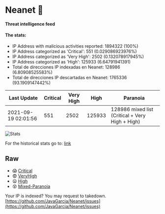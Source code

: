 # Neanet :hocho:
#### Threat intelligence feed
#### The stats:

- IP Address with malicious activities reported: 1894322 (100%)
- IP Address categorized as 'Critical':  551 (0.029086923976%)
- IP Address categorized as 'Very High':  2502 (0.132078917945%)
- IP Address categorized as 'High':  125933 (6.64791941391)
- Total de direcciones IP indexadas en Neanet:  128986 (6.80908525583%)
- Total de direcciones IP descartadas en Neanet:  1765336 (93.1909147442%)

| Last Update | Critical | Very High | High | Paranoia |
| --- | --- | --- | --- | --- |
| 2021-09-19 02:01:56 | 551 | 2502 | 125933 | 128986 mixed list (Critical + Very High + High)|

![Stats](https://docs.google.com/spreadsheets/d/e/2PACX-1vSnaNMIXVabIpDJjufMlzH7poXnshF3mgd8Is1g9ytUEzVsP5my4Trn8f-xkoLLQ38xpL3HtmUexLo6/pubchart?oid=501124687&format=image)

For the historical stats go to: [link](/stats.csv)
## Raw
- :scream: [Critical](https://raw.githubusercontent.com/JavaGarcia/Neanet/master/blacklists/neanet_critical.txt)
- :fearful: [VeryHigh](https://raw.githubusercontent.com/JavaGarcia/Neanet/master/blacklists/neanet_veryHigh.txtt)
- :frowning: [High](https://raw.githubusercontent.com/JavaGarcia/Neanet/master/blacklists/neanet_high.txt)
- :dizzy_face: [Mixed-Paranoia](https://raw.githubusercontent.com/JavaGarcia/Neanet/master/blacklists/neanet_all.txt)


Your IP is indexed? You may request to takedown. [https://github.com/JavaGarcia/Neanet/issues](https://github.com/JavaGarcia/Neanet/issues)

































































































































































































































































































































































































































































































































































































































































































































































































































































































































































































































































































































































































































































































































































































































































































































































































































































































































































































































































































































































































































































































































































































































































































































































































































































































































































































































































































































































































































































































































































































































































































































































































































































































































































































































































































































































































































































































































































































































































































































































































































































































































































































































































































































































































































































































































































































































































































































































































































































































































































































































































































































































































































































































































































































































































































































































































































































































































































































































































































































































































































































































































































































































































































































































































































































































































































































































































































































































































































































































































































































































































































































































































































































































































































































































































































































































































































































































































































































































































































































































































































































































































































































































































































































































































































































































































































































































































































































































































































































































































































































































































